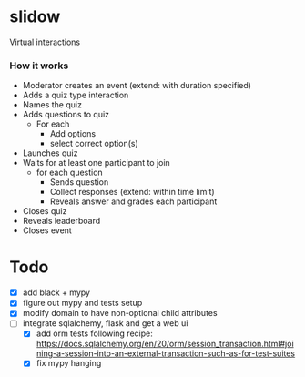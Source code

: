 # slidow

Virtual interactions

### How it works

- Moderator creates an event (extend: with duration specified)
- Adds a quiz type interaction
- Names the quiz
- Adds questions to quiz
  - For each
    - Add options
	- select correct option(s)
- Launches quiz
- Waits for at least one participant to join
  - for each question
    - Sends question
	- Collect responses (extend: within time limit)
	- Reveals answer and grades each participant
- Closes quiz
- Reveals leaderboard
- Closes event

# Todo

- [x] add black + mypy
- [x] figure out mypy and tests setup 
- [x] modify domain to have non-optional child attributes
- [ ] integrate sqlalchemy, flask and get a web ui
  - [x] add orm tests following recipe: https://docs.sqlalchemy.org/en/20/orm/session_transaction.html#joining-a-session-into-an-external-transaction-such-as-for-test-suites
  - [x] fix mypy hanging

